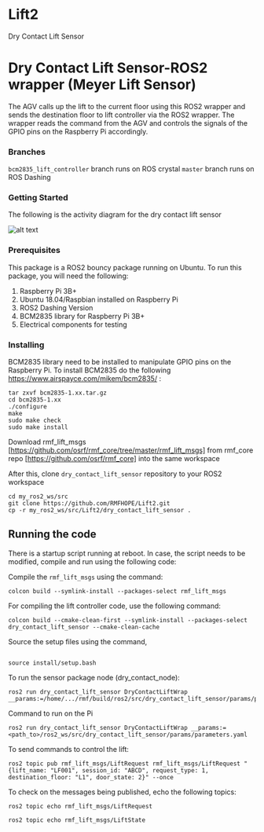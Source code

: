 # Lift2
Dry Contact Lift Sensor

# Dry Contact Lift Sensor-ROS2 wrapper (Meyer Lift Sensor)

The AGV calls up the lift to the current floor using this ROS2 wrapper and sends the destination floor to lift controller via the ROS2 wrapper. The wrapper reads the command from the AGV and controls the signals of the GPIO pins on the Raspberry Pi accordingly.

### Branches

`bcm2835_lift_controller` branch runs on ROS crystal
`master` branch runs on ROS Dashing

### Getting Started

The following is the activity diagram for the dry contact lift sensor

![alt text](https://github.com/RMFHOPE/Lift2/blob/master/documentation/Meyer%20Lift%20Sensor_updated.png)

### Prerequisites

This package is a ROS2 bouncy package running on Ubuntu. To run this package, you will need the following:
1. Raspberry Pi 3B+
2. Ubuntu 18.04/Raspbian installed on Raspberry Pi
3. ROS2 Dashing Version
4. BCM2835 library for Raspberry Pi 3B+
5. Electrical components for testing

### Installing

BCM2835 library need to be installed to manipulate GPIO pins on the Raspberry Pi.
To install BCM2835 do the following https://www.airspayce.com/mikem/bcm2835/ :
```
tar zxvf bcm2835-1.xx.tar.gz
cd bcm2835-1.xx
./configure
make
sudo make check
sudo make install
```

Download rmf_lift_msgs [https://github.com/osrf/rmf_core/tree/master/rmf_lift_msgs] from rmf_core repo [https://github.com/osrf/rmf_core] into the same workspace

After this, clone `dry_contact_lift_sensor` repository to your ROS2 workspace
```
cd my_ros2_ws/src
git clone https://github.com/RMFHOPE/Lift2.git
cp -r my_ros2_ws/src/Lift2/dry_contact_lift_sensor .
```

## Running the code

There is a startup script running at reboot. 
In case, the script needs to be modified, compile and run using the following code: 

Compile the `rmf_lift_msgs` using the command:

```
colcon build --symlink-install --packages-select rmf_lift_msgs
```


For compiling the lift controller code, use the following command:

```
colcon build --cmake-clean-first --symlink-install --packages-select dry_contact_lift_sensor --cmake-clean-cache
```


Source the setup files using the command,
```

source install/setup.bash

```


To run the sensor package node (dry_contact_node):

```
ros2 run dry_contact_lift_sensor DryContactLiftWrap __params:=/home/.../rmf/build/ros2/src/dry_contact_lift_sensor/params/parameters.yaml
```

Command to run on the Pi

```
ros2 run dry_contact_lift_sensor DryContactLiftWrap __params:=<path_to>/ros2_ws/src/dry_contact_lift_sensor/params/parameters.yaml
```

To send commands to control the lift:


```
ros2 topic pub rmf_lift_msgs/LiftRequest rmf_lift_msgs/LiftRequest "{lift_name: "LF001", session_id: "ABCD", request_type: 1, destination_floor: "L1", door_state: 2}" --once
```



To check on the messages being published, echo the following topics:


```
ros2 topic echo rmf_lift_msgs/LiftRequest
```

```
ros2 topic echo rmf_lift_msgs/LiftState
```
